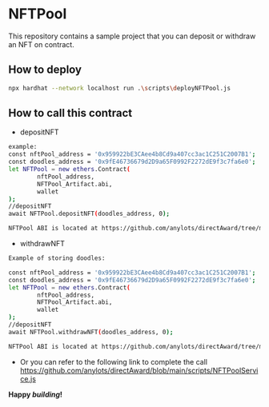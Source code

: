# NFTPool

This repository contains a sample project that you can deposit or withdraw
an NFT on contract. 

## How to deploy

```sh
npx hardhat --network localhost run .\scripts\deployNFTPool.js 
```

## How to call this contract

- depositNFT
```sh
example:
const nftPool_address = '0x959922bE3CAee4b8Cd9a407cc3ac1C251C2007B1';
const doodles_address = '0x9fE46736679d2D9a65F0992F2272dE9f3c7fa6e0';
let NFTPool = new ethers.Contract(
        nftPool_address,
        NFTPool_Artifact.abi,
        wallet
);
//depositNFT
await NFTPool.depositNFT(doodles_address, 0);

NFTPool ABI is located at https://github.com/anylots/directAward/tree/main/contracts
```

- withdrawNFT
```sh
Example of storing doodles:

const nftPool_address = '0x959922bE3CAee4b8Cd9a407cc3ac1C251C2007B1';
const doodles_address = '0x9fE46736679d2D9a65F0992F2272dE9f3c7fa6e0';
let NFTPool = new ethers.Contract(
        nftPool_address,
        NFTPool_Artifact.abi,
        wallet
);
//depositNFT
await NFTPool.withdrawNFT(doodles_address, 0);

NFTPool ABI is located at https://github.com/anylots/directAward/tree/main/contracts
```
- Or you can refer to the following link to complete the call
https://github.com/anylots/directAward/blob/main/scripts/NFTPoolService.js


**Happy _building_!**
